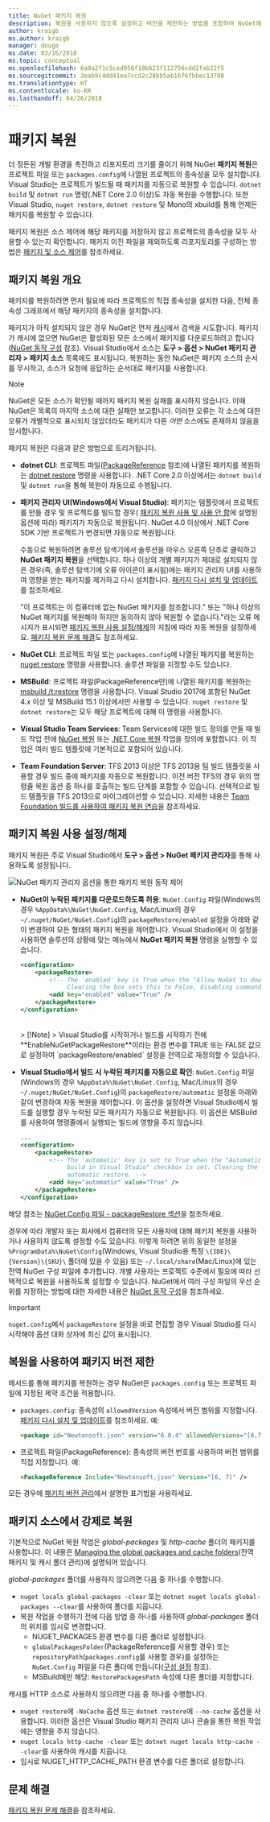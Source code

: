 ```yaml
---
title: NuGet 패키지 복원
description: 복원을 사용하지 않도록 설정하고 버전을 제한하는 방법을 포함하여 NuGet에서 프로젝트가 종속된 패키지를 복원하는 방법을 간략히 설명합니다.
author: kraigb
ms.author: kraigb
manager: douge
ms.date: 03/16/2018
ms.topic: conceptual
ms.openlocfilehash: 6a8a2f1c5ced956f18b623f112756cdd2fab22f5
ms.sourcegitcommit: 3eab9c4dd41ea7ccd2c28bb5ab16f6fbbec13708
ms.translationtype: HT
ms.contentlocale: ko-KR
ms.lasthandoff: 04/26/2018
---
```

# <a name="package-restore"></a>패키지 복원

더 정돈된 개발 환경을 촉진하고 리포지토리 크기를 줄이기 위해 NuGet **패키지 복원**은 프로젝트 파일 또는 `packages.config`에 나열된 프로젝트의 종속성을 모두 설치합니다. Visual Studio는 프로젝트가 빌드될 때 패키지를 자동으로 복원할 수 있습니다. `dotnet build` 및 `dotnet run` 명령(.NET Core 2.0 이상)도 자동 복원을 수행합니다. 또한 Visual Studio, `nuget restore`, `dotnet restore` 및 Mono의 xbuild를 통해 언제든 패키지를 복원할 수 있습니다.

패키지 복원은 소스 제어에 해당 패키지를 저장하지 않고 프로젝트의 종속성을 모두 사용할 수 있는지 확인합니다. 패키지 이진 파일을 제외하도록 리포지토리를 구성하는 방법은 [패키지 및 소스 제어](../consume-packages/packages-and-source-control.md)를 참조하세요.

## <a name="package-restore-overview"></a>패키지 복원 개요

패키지를 복원하려면 먼저 필요에 따라 프로젝트의 직접 종속성을 설치한 다음, 전체 종속성 그래프에서 해당 패키지의 종속성을 설치합니다.

패키지가 아직 설치되지 않은 경우 NuGet은 먼저 [캐시](../consume-packages/managing-the-global-packages-and-cache-folders.md)에서 검색을 시도합니다. 패키지가 캐시에 없으면 NuGet은 활성화된 모든 소스에서 패키지를 다운로드하려고 합니다([NuGet 동작 구성](Configuring-NuGet-Behavior.md) 참조). Visual Studio에서 소스는 **도구 > 옵션 > NuGet 패키지 관리자 > 패키지 소스** 목록에도 표시됩니다. 복원하는 동안 NuGet은 패키지 소스의 순서를 무시하고, 소스가 요청에 응답하는 순서대로 패키지를 사용합니다.

> [!Note]
> NuGet은 모든 소스가 확인될 때까지 패키지 복원 실패를 표시하지 않습니다. 이때 NuGet은 목록의 마지막 소스에 대한 실패만 보고합니다. 이러한 오류는 각 소스에 대한 오류가 개별적으로 표시되지 않았더라도 패키지가 다른 *어떤* 소스에도 존재하지 않음을 암시합니다.

패키지 복원은 다음과 같은 방법으로 트리거됩니다.

- **dotnet CLI**: 프로젝트 파일([PackageReference](../consume-packages/package-references-in-project-files.md) 참조)에 나열된 패키지를 복원하는 [dotnet restore](/dotnet/core/tools/dotnet-restore?tabs=netcore2x) 명령을 사용합니다. .NET Core 2.0 이상에서는 `dotnet build` 및 `dotnet run`을 통해 복원이 자동으로 수행됩니다.

- **패키지 관리자 UI(Windows에서 Visual Studio)**: 패키지는 템플릿에서 프로젝트를 만들 경우 및 프로젝트를 빌드할 경우( [패키지 복원 사용 및 사용 안 함](#enabling-and-disabling-package-restore)에 설명된 옵션에 따라) 패키지가 자동으로 복원됩니다. NuGet 4.0 이상에서 .NET Core SDK 기반 프로젝트가 변경되면 자동으로 복원됩니다.

    수동으로 복원하려면 솔루션 탐색기에서 솔루션을 마우스 오른쪽 단추로 클릭하고 **NuGet 패키지 복원**을 선택합니다. 하나 이상의 개별 패키지가 제대로 설치되지 않은 경우(즉, 솔루션 탐색기에 오류 아이콘이 표시됨)에는 패키지 관리자 UI를 사용하여 영향을 받는 패키지를 제거하고 다시 설치합니다. [패키지 다시 설치 및 업데이트](../consume-packages/reinstalling-and-updating-packages.md)를 참조하세요.

    "이 프로젝트는 이 컴퓨터에 없는 NuGet 패키지를 참조합니다." 또는 "하나 이상의 NuGet 패키지를 복원해야 하지만 동의하지 않아 복원할 수 없습니다."라는 오류 메시지가 표시되면 [패키지 복원 사용 설정/해제](#enabling-and-disabling-package-restore)의 지침에 따라 자동 복원을 설정하세요. [패키지 복원 문제 해결](Package-restore-troubleshooting.md)도 참조하세요.

- **NuGet CLI**: 프로젝트 파일 또는 `packages.config`에 나열된 패키지를 복원하는 [nuget restore](../tools/cli-ref-restore.md) 명령을 사용합니다. 솔루션 파일을 지정할 수도 있습니다.

- **MSBuild**: 프로젝트 파일(PackageReference만)에 나열된 패키지를 복원하는 [msbuild /t:restore](../reference/msbuild-targets.md#restore-target) 명령을 사용합니다. Visual Studio 2017에 포함된 NuGet 4.x 이상 및 MSBuild 15.1 이상에서만 사용할 수 있습니다. `nuget restore` 및 `dotnet restore`는 모두 해당 프로젝트에 대해 이 명령을 사용합니다.

- **Visual Studio Team Services**: Team Services에 대한 빌드 정의를 만들 때 빌드 작업 전에 [NuGet 복원](/vsts/build-release/tasks/package/nuget#restore-nuget-packages) 또는 [.NET Core 복원](/vsts/build-release/tasks/build/dotnet-core#restore-nuget-packages) 작업을 정의에 포함합니다. 이 작업은 여러 빌드 템플릿에 기본적으로 포함되어 있습니다.

- **Team Foundation Server**: TFS 2013 이상은 TFS 2013용 팀 빌드 템플릿을 사용할 경우 빌드 중에 패키지를 자동으로 복원합니다. 이전 버전 TFS의 경우 위의 명령줄 복원 옵션 중 하나를 호출하는 빌드 단계를 포함할 수 있습니다. 선택적으로 빌드 템플릿을 TFS 2013으로 마이그레이션할 수 있습니다. 자세한 내용은 [Team Foundation 빌드를 사용하여 패키지 복원 연습](../consume-packages/team-foundation-build.md)을 참조하세요.

## <a name="enabling-and-disabling-package-restore"></a>패키지 복원 사용 설정/해제

패키지 복원은 주로 Visual Studio에서 **도구 > 옵션 > NuGet 패키지 관리자**를 통해 사용하도록 설정됩니다.

![NuGet 패키지 관리자 옵션을 통한 패키지 복원 동작 제어](media/Restore-01-AutoRestoreOptions.png)

- **NuGet이 누락된 패키지를 다운로드하도록 허용**: `NuGet.Config` 파일(Windows의 경우 `%AppData%\NuGet\NuGet.Config`, Mac/Linux의 경우 `~/.nuget/NuGet/NuGet.Config`)의 `packageRestore/enabled` 설정을 아래와 같이 변경하여 모든 형태의 패키지 복원을 제어합니다. Visual Studio에서 이 설정을 사용하면 솔루션의 상황에 맞는 메뉴에서 **NuGet 패키지 복원** 명령을 실행할 수 있습니다.

    ```xml
    <configuration>
        <packageRestore>
            <!-- The 'enabled' key is True when the "Allow NuGet to download missing packages" checkbox is set.
                 Clearing the box sets this to False, disabling command-line, automatic, and MSBuild-Integrated restore. -->
            <add key="enabled" value="True" />
        </packageRestore>
    </configuration>
    ```
    <br/>
    > [!Note]
    >  Visual Studio를 시작하거나 빌드를 시작하기 전에 **EnableNuGetPackageRestore**이라는 환경 변수를 TRUE 또는 FALSE 값으로 설정하여 `packageRestore/enabled` 설정을 전역으로 재정의할 수 있습니다.

- **Visual Studio에서 빌드 시 누락된 패키지를 자동으로 확인**: `NuGet.Config` 파일(Windows의 경우 `%AppData%\NuGet\NuGet.Config`, Mac/Linux의 경우 `~/.nuget/NuGet/NuGet.Config`)의 `packageRestore/automatic` 설정을 아래와 같이 변경하여 자동 복원을 제어합니다. 이 옵션을 설정하면 Visual Studio에서 빌드를 실행할 경우 누락된 모든 패키지가 자동으로 복원됩니다. 이 옵션은 MSBuild를 사용하여 명령줄에서 실행되는 빌드에 영향을 주지 않습니다.

    ```xml
    ...
    <configuration>
        <packageRestore>
            <!-- The 'automatic' key is set to True when the "Automatically check for missing packages during
                 build in Visual Studio" checkbox is set. Clearing the box sets this to False and disables
                 automatic restore. -->
            <add key="automatic" value="True" />
        </packageRestore>
    </configuration>
    ```

해당 참조는 [NuGet.Config 파일 - packageRestore 섹션](../reference/nuget-config-file.md#packagerestore-section)을 참조하세요.

경우에 따라 개발자 또는 회사에서 컴퓨터의 모든 사용자에 대해 패키지 복원을 사용하거나 사용하지 않도록 설정할 수도 있습니다. 이렇게 하려면 위의 동일한 설정을 `%ProgramData%\NuGet\Config`(Windows, Visual Studio용 특정 `\{IDE}\{Version}\{SKU}\` 폴더에 있을 수 있음) 또는 `~/.local/share`(Mac/Linux)에 있는 전역 NuGet 구성 파일에 추가합니다. 개별 사용자는 프로젝트 수준에서 필요에 따라 선택적으로 복원을 사용하도록 설정할 수 있습니다. NuGet에서 여러 구성 파일의 우선 순위를 지정하는 방법에 대한 자세한 내용은 [NuGet 동작 구성](../consume-packages/configuring-nuget-behavior.md#how-settings-are-applied)을 참조하세요.

> [!Important]
> `nuget.config`에서 `packageRestore` 설정을 바로 편집할 경우 Visual Studio를 다시 시작해야 옵션 대화 상자에 최신 값이 표시됩니다.

## <a name="constraining-package-versions-with-restore"></a>복원을 사용하여 패키지 버전 제한

메서드를 통해 패키지를 복원하는 경우 NuGet은 `packages.config` 또는 프로젝트 파일에 지정된 제약 조건을 적용합니다.

- `packages.config`: 종속성의 `allowedVersion` 속성에서 버전 범위를 지정합니다. [패키지 다시 설치 및 업데이트](../consume-packages/reinstalling-and-updating-packages.md#constraining-upgrade-versions)를 참조하세요. 예:

    ```xml
    <package id="Newtonsoft.json" version="6.0.4" allowedVersions="[6,7)" />
    ```

- 프로젝트 파일(PackageReference): 종속성의 버전 번호를 사용하여 버전 범위를 직접 지정합니다. 예:

    ```xml
    <PackageReference Include="Newtonsoft.json" Version="[6, 7)" />
    ```

모든 경우에 [패키지 버전 관리](../reference/package-versioning.md)에서 설명한 표기법을 사용하세요.

## <a name="forcing-restore-from-package-sources"></a>패키지 소스에서 강제로 복원

기본적으로 NuGet 복원 작업은 *global-packages* 및 *http-cache* 폴더의 패키지를 사용합니다. 이 내용은 [Managing the global packages and cache folders](managing-the-global-packages-and-cache-folders.md)(전역 패키지 및 캐시 폴더 관리)에 설명되어 있습니다.

*global-packages* 폴더를 사용하지 않으려면 다음 중 하나를 수행합니다.

- `nuget locals global-packages -clear` 또는 `dotnet nuget locals global-packages --clear`를 사용하여 폴더를 지웁니다.
- 복원 작업을 수행하기 전에 다음 방법 중 하나를 사용하여 *global-packages* 폴더의 위치를 임시로 변경합니다.
  - NUGET_PACKAGES 환경 변수를 다른 폴더로 설정합니다.
  - `globalPackagesFolder`(PackageReference를 사용할 경우) 또는 `repositoryPath`(`packages.config`를 사용할 경우)를 설정하는 `NuGet.Config` 파일을 다른 폴더에 만듭니다([구성 설정](../reference/nuget-config-file.md#config-section) 참조).
  - MSBuild에만 해당: `RestorePackagesPath` 속성에 다른 폴더를 지정합니다.

캐시를 HTTP 소스로 사용하지 않으려면 다음 중 하나를 수행합니다.

- `nuget restore`에 `-NoCache` 옵션 또는 `dotnet restore`에 `--no-cache` 옵션을 사용합니다. 이러한 옵션은 Visual Studio 패키지 관리자 UI나 콘솔을 통한 복원 작업에는 영향을 주지 않습니다.
- `nuget locals http-cache -clear` 또는 `dotnet nuget locals http-cache --clear`를 사용하여 캐시를 지웁니다.
- 임시로 NUGET_HTTP_CACHE_PATH 환경 변수를 다른 폴더로 설정합니다.

## <a name="troubleshooting"></a>문제 해결

[패키지 복원 문제 해결](package-restore-troubleshooting.md)을 참조하세요.